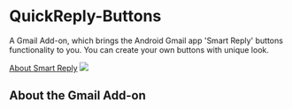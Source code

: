 # QuickReply-Buttons
A Gmail Add-on, which brings the Android Gmail app 'Smart Reply' buttons functionality to you. You can create your own buttons with unique look.

[About Smart Reply](https://blog.google/products/gmail/save-time-with-smart-reply-in-gmail/)
[![](https://s3.amazonaws.com/neowin/news/images/uploaded/2017/05/1495075511_screenshot_(83).jpg)](https://blog.google/products/gmail/save-time-with-smart-reply-in-gmail/)

## About the Gmail Add-on
